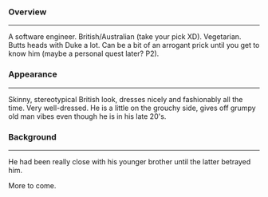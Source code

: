 ### Overview
---
A software engineer. British/Australian (take your pick XD). Vegetarian. Butts heads with Duke a lot. Can be a bit of an arrogant prick until you get to know him (maybe a personal quest later? P2).
### Appearance
---
Skinny, stereotypical British look, dresses nicely and fashionably all the time.  Very well-dressed. He is a little on the grouchy side, gives off grumpy old man vibes even though he is in his late 20's.

### Background
---
He had been really close with his younger brother until the latter betrayed him.

More to come.